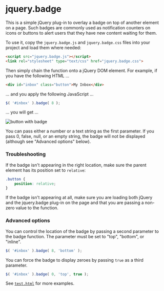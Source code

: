 # jquery.badge

This is a simple jQuery plug-in to overlay a badge on top of another element on a page. Such badges are commonly used as notification counters on icons or buttons to alert users that they have new content waiting for them.

To use it, copy the `jquery.badge.js` and `jquery.badge.css` files into your project and load them where needed:
```html
<script src="jquery.badge.js"></script>
<link rel="stylesheet" type="text/css" href="jquery.badge.css">
```

Then simply chain the function onto a jQuery DOM element. For example, if you have the following HTML ...
```html
<div id="inbox" class="button">My Inbox</div>
```

... and you apply the following JavaScript ...
```javascript
$( '#inbox' ).badge( 8 );
```

... you will get ...

![button with badge](example.png)

You can pass either a number or a text string as the first parameter. If you pass 0, false, null, or an empty string, the badge will not be displayed (although see "Advanced options" below).

### Troubleshooting
If the badge isn't appearing in the right location, make sure the parent element has its position set to `relative`:
```css
.button {
	position: relative;
}
```

If the badge isn't appearing at all, make sure you are loading both jQuery and the jquery.badge plug-in on the page and that you are passing a non-zero value to the function.

### Advanced options
You can control the location of the badge by passing a second parameter to the badge function. The parameter must be set to "top", "bottom", or "inline".
```javascript
$( '#inbox' ).badge( 8, 'bottom' );
```

You can force the badge to display zeroes by passing `true` as a third parameter.
```javascript
$( '#inbox' ).badge( 0, 'top', true );
```

See [`test.html`](test.html) for more examples.
